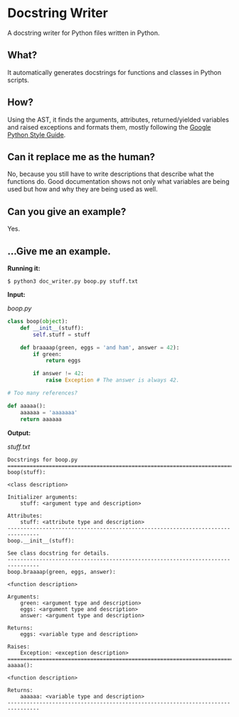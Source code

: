 # Docstring Writer
A docstring writer for Python files written in Python.

## What?
It automatically generates docstrings for functions and classes in Python
scripts.

## How?
Using the AST, it finds the arguments, attributes, returned/yielded variables
and raised exceptions and formats them, mostly following the
[Google Python Style Guide](https://google.github.io/styleguide/pyguide.html).

## Can it replace me as the human?
No, because you still have to write descriptions that describe what the
functions do. Good documentation shows not only what variables are being used
but how and why they are being used as well.

## Can you give an example?
Yes.

## ...Give me an example.
**Running it:**

`$ python3 doc_writer.py boop.py stuff.txt`

**Input:**

*boop.py*
```python
class boop(object):
    def __init__(stuff):
        self.stuff = stuff

    def braaaap(green, eggs = 'and ham', answer = 42):
        if green:
            return eggs

        if answer != 42:
            raise Exception # The answer is always 42.

# Too many references?

def aaaaa():
    aaaaaa = 'aaaaaaa'
    return aaaaaa
```

**Output:**

*stuff.txt*
```
Docstrings for boop.py
================================================================================
boop(stuff):

<class description>

Initializer arguments:
    stuff: <argument type and description>

Attributes:
    stuff: <attribute type and description>
--------------------------------------------------------------------------------
boop.__init__(stuff):

See class docstring for details.
--------------------------------------------------------------------------------
boop.braaaap(green, eggs, answer):

<function description>

Arguments:
    green: <argument type and description>
    eggs: <argument type and description>
    answer: <argument type and description>

Returns:
    eggs: <variable type and description>

Raises:
    Exception: <exception description>
================================================================================
aaaaa():

<function description>

Returns:
    aaaaaa: <variable type and description>
--------------------------------------------------------------------------------
```
